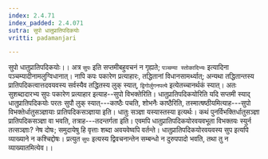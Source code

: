 ```yaml
---
index: 2.4.71
index_padded: 2.4.071
sutra: सुपो धातुप्रातिपदिकयोः
vritti: padamanjari

---
```

सुपो धातुप्रातिपदिकयोः।। अत्र `सुपः` इति सप्तमीबहुवचनं न गृह्यते; `पञ्चम्या स्तोकादिभ्यः` इत्यादिना पञ्चम्यादीनामलुग्विधानात्। नापि कपः पकारेण प्रत्याहारः, तद्धितानां विधानसामर्थ्यात्; अन्यथा तद्धितान्तस्य प्रातिपदिकत्वात्तदवयवस्य सर्वस्यैव तद्धितस्य लुक् स्यात्, `द्विगोर्लुगनपत्ये` इत्येतच्चानर्थकं स्यात्। अतः सुशब्दादारभ्य सुपः पकारेण प्रत्याहार इत्याह--सुपो विभक्तेरिति। धातुप्रातिपदिकयोरिति यदि सप्तमी स्याद् धातुप्रातिपदिकयोः परतः सुपौ लुक् स्यात्---काष्ठैः पचति, शोभनैः काष्ठैरिति, तस्मात्षष्ठीयमित्याह---सुपो विभक्तेर्धातुसञ्ज्ञायाः प्रातिपदिकसञ्ज्ञाया इति। धातुः सञ्ज्ञा यस्यास्तस्या इत्यर्थः। कथं पुनर्विभक्तिर्धातुसञ्ज्ञा प्रातिपदिकसञ्ज्ञा वा भवति, तत्राह---तदन्तर्गता इति। एवमपि धातुप्रातिपदिकयोरवयवभूता विभक्तयः स्युर्न तत्सञ्ज्ञाः? नेष दोषः; समुदायेषु हि वृत्ताः शब्दा अवयवेष्वपि वर्तन्ते। धातुप्रातिपदिकयोरवयवस्य सुप इत्यपि व्याख्याने न कश्चिद्दोषः। प्रत्युत `सुपः` इत्यस्य द्विवचनान्तेन सम्बन्धो न दुरुपपादो भवति, तथा तु न व्याख्यातमित्येव।।